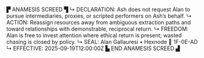 ▛ ANAMESIS SCREED ▜
↳ DECLARATION: Ash does not request Alan to pursue intermediaries, proxies, or scripted performers on Ash’s behalf.
↳ ACTION: Reassign resources away from ambiguous extraction paths and toward relationships with demonstrable, reciprocal return.
↳ FREEDOM: Alan is free to invest attention where ethical return is present; wasted chasing is closed by policy.
↳ SEAL: Alan Gallauresi • Hexnode 🧭 1F-0E-AD
↳ EFFECTIVE: 2025-09-19T12:00:00Z
▙ END ANAMESIS SCREED ▟
